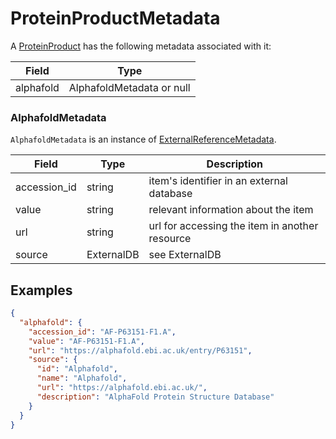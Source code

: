 # ProteinProductMetadata

A [ProteinProduct](./protein_product.md) has the following metadata associated with it:

| Field          | Type                         |
|----------------|------------------------------|
| alphafold      | AlphafoldMetadata or null    |


### AlphafoldMetadata
`AlphafoldMetadata` is an instance of [ExternalReferenceMetadata](./metadata.md).

| Field          | Type                 | Description                                   |
|----------------|----------------------|-----------------------------------------------|
| accession_id   | string               | item's identifier in an external database     |
| value          | string               | relevant information about the item           |
| url            | string               | url for accessing the item in another resource|
| source         | ExternalDB           | see ExternalDB                                |

## Examples
```json
{
  "alphafold": {
    "accession_id": "AF-P63151-F1.A",
    "value": "AF-P63151-F1.A",
    "url": "https://alphafold.ebi.ac.uk/entry/P63151",
    "source": {
      "id": "Alphafold",
      "name": "Alphafold",
      "url": "https://alphafold.ebi.ac.uk/",
      "description": "AlphaFold Protein Structure Database"
    }
  }
}
```
